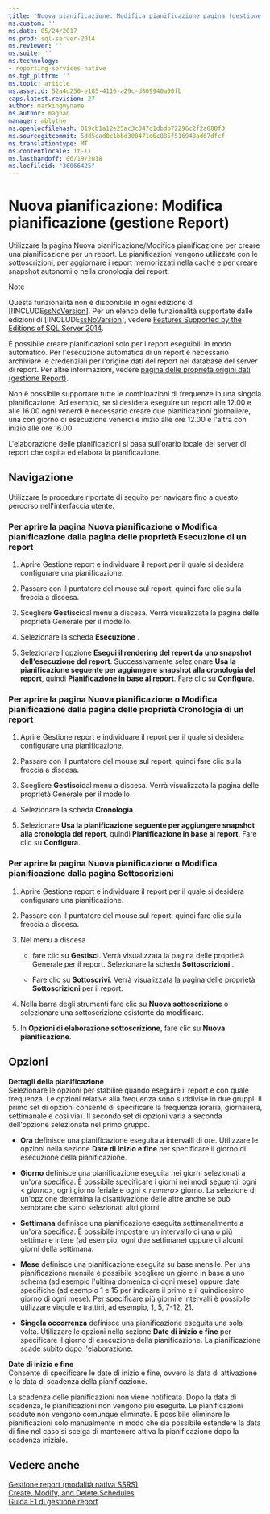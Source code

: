 ```yaml
---
title: 'Nuova pianificazione: Modifica pianificazione pagina (gestione Report) | Documenti Microsoft'
ms.custom: ''
ms.date: 05/24/2017
ms.prod: sql-server-2014
ms.reviewer: ''
ms.suite: ''
ms.technology:
- reporting-services-native
ms.tgt_pltfrm: ''
ms.topic: article
ms.assetid: 52a4d250-e185-4116-a29c-d809940a00fb
caps.latest.revision: 27
author: markingmyname
ms.author: maghan
manager: mblythe
ms.openlocfilehash: 019cb1a12e25ac3c347d1dbdb72296c2f2a888f3
ms.sourcegitcommit: 5dd5cad0c1bbd308471d6c885f516948ad67dfcf
ms.translationtype: MT
ms.contentlocale: it-IT
ms.lasthandoff: 06/19/2018
ms.locfileid: "36066425"
---
```

# <a name="new-schedule-edit-schedule-page-report-manager"></a>Nuova pianificazione: Modifica pianificazione (gestione Report)
  Utilizzare la pagina Nuova pianificazione/Modifica pianificazione per creare una pianificazione per un report. Le pianificazioni vengono utilizzate con le sottoscrizioni, per aggiornare i report memorizzati nella cache e per creare snapshot autonomi o nella cronologia dei report.  
  
> [!NOTE]  
>  Questa funzionalità non è disponibile in ogni edizione di [!INCLUDE[ssNoVersion](../includes/ssnoversion-md.md)]. Per un elenco delle funzionalità supportate dalle edizioni di [!INCLUDE[ssNoVersion](../includes/ssnoversion-md.md)], vedere [Features Supported by the Editions of SQL Server 2014](../../2014/getting-started/features-supported-by-the-editions-of-sql-server-2014.md).  
  
 È possibile creare pianificazioni solo per i report eseguibili in modo automatico. Per l'esecuzione automatica di un report è necessario archiviare le credenziali per l'origine dati del report nel database del server di report. Per altre informazioni, vedere [pagina delle proprietà origini dati &#40;gestione Report&#41;](../../2014/reporting-services/data-sources-properties-page-report-manager.md).  
  
 Non è possibile supportare tutte le combinazioni di frequenze in una singola pianificazione. Ad esempio, se si desidera eseguire un report alle 12.00 e alle 16.00 ogni venerdì è necessario creare due pianificazioni giornaliere, una con giorno di esecuzione venerdì e inizio alle ore 12.00 e l'altra con inizio alle ore 16.00  
  
 L'elaborazione delle pianificazioni si basa sull'orario locale del server di report che ospita ed elabora la pianificazione.  
  
## <a name="navigation"></a>Navigazione  
 Utilizzare le procedure riportate di seguito per navigare fino a questo percorso nell'interfaccia utente.  
  
### <a name="to-open-the-new-schedule-or-edit-schedule-page-from-the-execution-properties-page-of-a-report"></a>Per aprire la pagina Nuova pianificazione o Modifica pianificazione dalla pagina delle proprietà Esecuzione di un report  
  
1.  Aprire Gestione report e individuare il report per il quale si desidera configurare una pianificazione.  
  
2.  Passare con il puntatore del mouse sul report, quindi fare clic sulla freccia a discesa.  
  
3.  Scegliere **Gestisci**dal menu a discesa. Verrà visualizzata la pagina delle proprietà Generale per il modello.  
  
4.  Selezionare la scheda **Esecuzione** .  
  
5.  Selezionare l'opzione **Esegui il rendering del report da uno snapshot dell'esecuzione del report**. Successivamente selezionare **Usa la pianificazione seguente per aggiungere snapshot alla cronologia del report**, quindi **Pianificazione in base al report**. Fare clic su **Configura**.  
  
### <a name="to-open-the-new-schedule-or-edit-schedule-page-from-the-history-properties-page-of-a-report"></a>Per aprire la pagina Nuova pianificazione o Modifica pianificazione dalla pagina delle proprietà Cronologia di un report  
  
1.  Aprire Gestione report e individuare il report per il quale si desidera configurare una pianificazione.  
  
2.  Passare con il puntatore del mouse sul report, quindi fare clic sulla freccia a discesa.  
  
3.  Scegliere **Gestisci**dal menu a discesa. Verrà visualizzata la pagina delle proprietà Generale per il modello.  
  
4.  Selezionare la scheda **Cronologia** .  
  
5.  Selezionare **Usa la pianificazione seguente per aggiungere snapshot alla cronologia del report**, quindi **Pianificazione in base al report**. Fare clic su **Configura**.  
  
### <a name="to-open-the-new-schedule-or-edit-schedule-page-from-the-subscriptions-page"></a>Per aprire la pagina Nuova pianificazione o Modifica pianificazione dalla pagina Sottoscrizioni  
  
1.  Aprire Gestione report e individuare il report per il quale si desidera configurare una pianificazione.  
  
2.  Passare con il puntatore del mouse sul report, quindi fare clic sulla freccia a discesa.  
  
3.  Nel menu a discesa  
  
    -   fare clic su **Gestisci**. Verrà visualizzata la pagina delle proprietà Generale per il report. Selezionare la scheda **Sottoscrizioni** .  
  
    -   Fare clic su **Sottoscrivi**. Verrà visualizzata la pagina delle proprietà **Sottoscrizioni** per il report.  
  
4.  Nella barra degli strumenti fare clic su **Nuova sottoscrizione** o selezionare una sottoscrizione esistente da modificare.  
  
5.  In **Opzioni di elaborazione sottoscrizione**, fare clic su **Nuova pianificazione**.  
  
## <a name="options"></a>Opzioni  
 **Dettagli della pianificazione**  
 Selezionare le opzioni per stabilire quando eseguire il report e con quale frequenza. Le opzioni relative alla frequenza sono suddivise in due gruppi. Il primo set di opzioni consente di specificare la frequenza (oraria, giornaliera, settimanale e così via). Il secondo set di opzioni varia a seconda dell'opzione selezionata nel primo gruppo.  
  
-   **Ora** definisce una pianificazione eseguita a intervalli di ore. Utilizzare le opzioni nella sezione **Date di inizio e fine** per specificare il giorno di esecuzione della pianificazione.  
  
-   **Giorno** definisce una pianificazione eseguita nei giorni selezionati a un'ora specifica. È possibile specificare i giorni nei modi seguenti: ogni \< *giorno*>, ogni giorno feriale e ogni \< *numero*> giorno. La selezione di un'opzione determina la disattivazione delle altre anche se può sembrare che siano selezionati altri giorni.  
  
-   **Settimana** definisce una pianificazione eseguita settimanalmente a un'ora specifica. È possibile impostare un intervallo di una o più settimane intere (ad esempio, ogni due settimane) oppure di alcuni giorni della settimana.  
  
-   **Mese** definisce una pianificazione eseguita su base mensile. Per una pianificazione mensile è possibile scegliere un giorno in base a uno schema (ad esempio l'ultima domenica di ogni mese) oppure date specifiche (ad esempio 1 e 15 per indicare il primo e il quindicesimo giorno di ogni mese). Per specificare più giorni e intervalli è possibile utilizzare virgole e trattini, ad esempio, 1, 5, 7-12, 21.  
  
-   **Singola occorrenza** definisce una pianificazione eseguita una sola volta. Utilizzare le opzioni nella sezione **Date di inizio e fine** per specificare il giorno di esecuzione della pianificazione. La pianificazione scade subito dopo l'elaborazione.  
  
 **Date di inizio e fine**  
 Consente di specificare le date di inizio e fine, ovvero la data di attivazione e la data di scadenza della pianificazione.  
  
 La scadenza delle pianificazioni non viene notificata. Dopo la data di scadenza, le pianificazioni non vengono più eseguite. Le pianificazioni scadute non vengono comunque eliminate. È possibile eliminare le pianificazioni solo manualmente in modo che sia possibile estendere la data di fine nel caso si scelga di mantenere attiva la pianificazione dopo la scadenza iniziale.  
  
## <a name="see-also"></a>Vedere anche  
 [Gestione report &#40;modalità nativa SSRS&#41;](../../2014/reporting-services/report-manager-ssrs-native-mode.md)   
 [Create, Modify, and Delete Schedules](subscriptions/create-modify-and-delete-schedules.md)   
 [Guida F1 di gestione report](../../2014/reporting-services/report-manager-f1-help.md)  
  
  